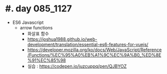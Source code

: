#. day 085_1127
===============
*  ES6 Javascript    
    * arrow functions
        * 화살표 함수
        * https://joshua1988.github.io/web-development/translation/essential-es6-features-for-vuejs/
        * https://developer.mozilla.org/ko/docs/Web/JavaScript/Reference/Functions/%EC%95%A0%EB%A1%9C%EC%9A%B0_%ED%8E%91%EC%85%98
        * 실습 : https://codepen.io/juzcuppq/pen/QJBYOZ
